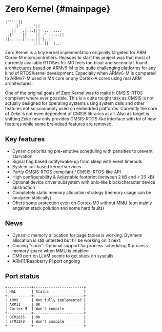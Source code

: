 Zero Kernel    {#mainpage}
===========

    |'''''||
        .|'   ...'||
       ||   .|...|||  ..  .... 
     .|'    ||    || .' .|...|| 
    ||......|'|...||'|. || 
                 .||. ||.'|...'

Zero Kernel is a tiny kernel implementation originally targeted for ARM Corex-M
microcontrollers. Reasons to start this project was that most of currently
available RTOSes for M0 feels too bloat and secondly I found  architectures
based on ARMv6-M to be quite challenging platforms for any kind of RTOS/kernel
development. Especially when ARMv6-M is compared to ARMv7-M used in M4 core or
any Cortex-A cores using real ARM architectures.

One of the original goals of Zero Kernel was to make it CMSIS-RTOS compliant
where ever possible. This is a quite tought task as CMSIS is not actually
designed for operating systems using system calls and other features not so
commonly used on embedded platforms. Currently the core of Zeke is not even
dependent of CMSIS libraries at all. Also as target is shifting Zeke now
only provides CMSIS-RTOS-like interface with lot of new features while some
braindead features are removed.

Key features
------------
- Dynamic prioritizing pre-emptive scheduling with penalties to prevent
  starvation
- Signal flag based notify/wake-up from sleep with event timeouts
- System call based kernel services
- Partly CMSIS-RTOS compliant / CMSIS-RTOS-like API
- High configurability & Adjustable footprint (between 2 kB and < 30 kB)
- Optional device driver subsystem with unix-like block/character device
  abstraction
- Completely static memory allocation strategy (memory usage can be analyzed
  statically)
- Offers some protection even on Cortex-M0 without MMU (atm mainly angainst
  stack polution and some hard faults)

News
----
- Dynamic memory allocation for page tables is working. Dynmem allocation is
  still untested but I'll be working on it next. 
- Coming "soon": Optional support for process scheduling & process memory space
  when MMU is enabled
- CM0 port on LLVM seems to get stuck on syscalls
- ARM11/Raspberry Pi port ongoing

Port status
-----------

    +-----------+-----------------------+
    | HAL       | Status                |
    +-----------+-----------------------+
    | ARM9      | Not fully implemented |
    | ARM11     | OK                    |
    | Cortex-M  | Won't compile         |
    +-----------+-----------------------+
    | BCM2835   | OK                    |
    | STM32F0   | Won't compile         |
    +-----------+-----------------------+

